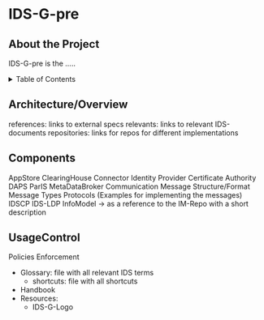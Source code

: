 # IDS-G-pre

## About the Project
IDS-G-pre is the .....

<details>
<summary>Table of Contents</summary>
<br>
This is how you dropdown.
</details>



## Architecture/Overview
references: links to external specs
relevants: links to relevant IDS-documents
repositories: links for repos for different implementations
   
## Components
AppStore
ClearingHouse
Connector
Identity Provider
Certificate Authority
DAPS
ParIS
MetaDataBroker
Communication
Message Structure/Format
Message Types
Protocols (Examples for implementing the messages)
IDSCP
IDS-LDP
InfoModel -> as a reference to the IM-Repo with a short description

## UsageControl
Policies
Enforcement
-   Glossary: file with all relevant IDS terms
    -   shortcuts: file with all shortcuts
-   Handbook
-   Resources:
    -   IDS-G-Logo




